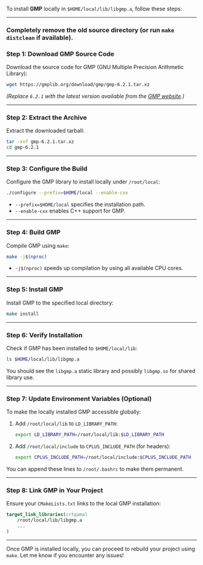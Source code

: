 To install **GMP** locally in `$HOME/local/lib/libgmp.a`, follow these steps:

---
### Completely remove the old source directory (or run `make distclean` if available).
### **Step 1: Download GMP Source Code**
Download the source code for GMP (GNU Multiple Precision Arithmetic Library):
```bash
wget https://gmplib.org/download/gmp/gmp-6.2.1.tar.xz
```
*(Replace `6.2.1` with the latest version available from the [GMP website](https://gmplib.org).)*

---

### **Step 2: Extract the Archive**
Extract the downloaded tarball:
```bash
tar -xvf gmp-6.2.1.tar.xz
cd gmp-6.2.1
```

---

### **Step 3: Configure the Build**
Configure the GMP library to install locally under `/root/local`:
```bash
./configure --prefix=$HOME/local --enable-cxx
```
- `--prefix=$HOME/local` specifies the installation path.
- `--enable-cxx` enables C++ support for GMP.

---

### **Step 4: Build GMP**
Compile GMP using `make`:
```bash
make -j$(nproc)
```
- `-j$(nproc)` speeds up compilation by using all available CPU cores.

---

### **Step 5: Install GMP**
Install GMP to the specified local directory:
```bash
make install
```

---

### **Step 6: Verify Installation**
Check if GMP has been installed to `$HOME/local/lib`:
```bash
ls $HOME/local/lib/libgmp.a
```
You should see the `libgmp.a` static library and possibly `libgmp.so` for shared library use.

---

### **Step 7: Update Environment Variables (Optional)**
To make the locally installed GMP accessible globally:
1. Add `/root/local/lib` to `LD_LIBRARY_PATH`:
   ```bash
   export LD_LIBRARY_PATH=/root/local/lib:$LD_LIBRARY_PATH
   ```
2. Add `/root/local/include` to `CPLUS_INCLUDE_PATH` (for headers):
   ```bash
   export CPLUS_INCLUDE_PATH=/root/local/include:$CPLUS_INCLUDE_PATH
   ```

You can append these lines to `/root/.bashrc` to make them permanent.

---

### **Step 8: Link GMP in Your Project**
Ensure your `CMakeLists.txt` links to the local GMP installation:
```cmake
target_link_libraries(crtgamal
    /root/local/lib/libgmp.a
    ...
)
```

---

Once GMP is installed locally, you can proceed to rebuild your project using `make`. Let me know if you encounter any issues!
